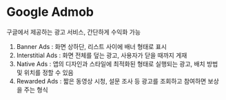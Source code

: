 # Google Admob
구글에서 제공하는 광고 서비스, 간단하게 수익화 가능   

1. Banner Ads : 화면 상하단, 리스트 사이에 배너 형태로 표시   
2. Interstitial Ads : 화면 전체를 덮는 광고, 사용자가 닫을 때까지 게재
3. Native Ads : 앱의 디자인과 스타일에 최적화된 형태로 실행되는 광고, 배치 방법 및 위치를 정할 수 있음
4. Rewarded Ads : 짧은 동영상 시청, 설문 조사 등 광고를 조회하고 참여하면 보상을 주는 형식

